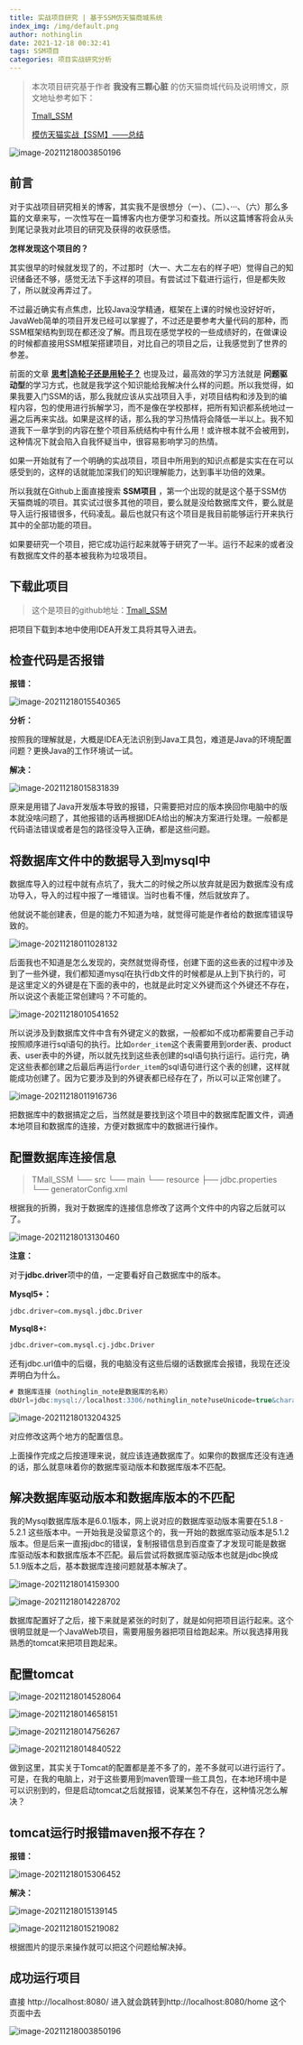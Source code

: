 ```yaml
---
title: 实战项目研究 | 基于SSM仿天猫商城系统
index_img: /img/default.png
author: nothinglin
date: 2021-12-18 00:32:41
tags: SSM项目
categories: 项目实战研究分析
---
```






> 本次项目研究基于作者 **我没有三颗心脏** 的仿天猫商城代码及说明博文，原文地址参考如下：
>
> [Tmall_SSM](https://github.com/wmyskxz/Tmall_SSM)
>
> [模仿天猫实战【SSM】——总结](https://www.jianshu.com/p/8fc8e0bd45e0)

![image-20211218003850196](https://NothingLin.coding.net/p/picture/d/picture/git/raw/master/2021/12/18/20211218020244.png)

## 前言

对于实战项目研究相关的博客，其实我不是很想分（一）、（二）、···、（六）那么多篇的文章来写，一次性写在一篇博客内也方便学习和查找。所以这篇博客将会从头到尾记录我对此项目的研究及获得的收获感悟。

**怎样发现这个项目的？**

其实很早的时候就发现了的，不过那时（大一、大二左右的样子吧）觉得自己的知识储备还不够，感觉无法下手这样的项目。有尝试过下载进行运行，但是都失败了，所以就没再弄过了。

不过最近确实有点焦虑，比较Java没学精通，框架在上课的时候也没好好听，JavaWeb简单的项目开发已经可以掌握了，不过还是要参考大量代码的那种，而SSM框架结构到现在都还没了解。而且现在感觉学校的一些成绩好的，在做课设的时候都直接用SSM框架搭建项目，对比自己的项目之后，让我感觉到了世界的参差。

前面的文章 **[思考|造轮子还是用轮子？](https://www.nothinglin.ml/2021/12/05/独立思考/思考-造轮子还是用轮子？/)** 也提及过，最高效的学习方法就是 **问题驱动型**的学习方式，也就是我学这个知识能给我解决什么样的问题。所以我觉得，如果我要入门SSM的话，那么我就应该从实战项目入手，对项目结构和涉及到的编程内容，包的使用进行拆解学习，而不是像在学校那样，把所有知识都系统地过一遍之后再来实战。如果是这样的话，那么我的学习热情将会降低一半以上。我不知道我下一章学到的内容在整个项目系统结构中有什么用！或许根本就不会被用到，这种情况下就会陷入自我怀疑当中，很容易影响学习的热情。

如果一开始就有了一个明确的实战项目，项目中所用到的知识点都是实实在在可以感受到的，这样的话就能加深我们的知识理解能力，达到事半功倍的效果。

所以我就在Github上面直接搜索 **SSM项目** ，第一个出现的就是这个基于SSM仿天猫商城的项目。其实试过很多其他的项目，要么就是没给数据库文件，要么就是导入运行报错很多，代码凌乱。最后也就只有这个项目是我目前能够运行开来执行其中的全部功能的项目。

如果要研究一个项目，把它成功运行起来就等于研究了一半。运行不起来的或者没有数据库文件的基本被我称为垃圾项目。

## 下载此项目

> 这个是项目的github地址：[Tmall_SSM](https://github.com/wmyskxz/Tmall_SSM)

把项目下载到本地中使用IDEA开发工具将其导入进去。



## 检查代码是否报错

**报错：**



![image-20211218015540365](https://NothingLin.coding.net/p/picture/d/picture/git/raw/master/2021/12/18/20211218020252.png)



**分析：**

按照我的理解就是，大概是IDEA无法识别到Java工具包，难道是Java的环境配置问题？更换Java的工作环境试一试。

**解决：**

![image-20211218015831839](https://NothingLin.coding.net/p/picture/d/picture/git/raw/master/2021/12/18/20211218020258.png)

原来是用错了Java开发版本导致的报错，只需要把对应的版本换回你电脑中的版本就没啥问题了，其他报错的话再根据IDEA给出的解决方案进行处理。一般都是代码语法错误或者是包的路径没导入正确，都是这些问题。



## 将数据库文件中的数据导入到mysql中

数据库导入的过程中就有点坑了，我大二的时候之所以放弃就是因为数据库没有成功导入，导入的过程中报了一堆错误。当时也看不懂，然后就放弃了。

他就说不能创建表，但是的能力不知道为啥，就觉得可能是作者给的数据库错误导致的。

![image-20211218011028132](https://NothingLin.coding.net/p/picture/d/picture/git/raw/master/2021/12/18/20211218020303.png)



后面我也不知道是怎么发现的，突然就觉得奇怪，创建下面的这些表的过程中涉及到了一些外键，我们都知道mysql在执行db文件的时候都是从上到下执行的，可是这里定义的外键是在下面的表中的，也就是此时定义外键而这个外键还不存在，所以说这个表能正常创建吗？不可能的。



![image-20211218010541652](https://NothingLin.coding.net/p/picture/d/picture/git/raw/master/2021/12/18/20211218020309.png)



所以说涉及到数据库文件中含有外键定义的数据，一般都如不成功都需要自己手动按照顺序进行sql语句的执行。比如`order_item`这个表需要用到order表、product表、user表中的外键，所以就先找到这些表创建的sql语句执行运行。运行完，确定这些表都创建之后最后再运行`order_item`的sql语句进行这个表的创建，这样就能成功创建了。因为它要涉及到的外键表都已经存在了，所以可以正常创建了。



![image-20211218011916736](https://NothingLin.coding.net/p/picture/d/picture/git/raw/master/2021/12/18/20211218020313.png)

把数据库中的数据搞定之后，当然就是要找到这个项目中的数据库配置文件，调通本地项目和数据库的连接，方便对数据库中的数据进行操作。



## 配置数据库连接信息

> TMall_SSM
> └── src
>     └── main
>         └── resource
>             ├── jdbc.properties
>             └── generatorConfig.xml

根据我的折腾，我对于数据库的连接信息修改了这两个文件中的内容之后就可以了。

![image-20211218013130460](https://NothingLin.coding.net/p/picture/d/picture/git/raw/master/2021/12/18/20211218020318.png)



**注意：**

对于**jdbc.driver**项中的值，一定要看好自己数据库中的版本。

**Mysql5+：**

```sql
jdbc.driver=com.mysql.jdbc.Driver
```

**Mysql8+:**

```sql
jdbc.driver=com.mysql.cj.jdbc.Driver
```

还有jdbc.url值中的后缀，我的电脑没有这些后缀的话数据库会报错，我现在还没弄明白为什么。

```sql
# 数据库连接（nothinglin_note是数据库的名称）
dbUrl=jdbc:mysql://localhost:3306/nothinglin_note?useUnicode=true&characterEncoding=utf8&serverTimezone=GMT&useSSL=false
```



![image-20211218013204325](https://NothingLin.coding.net/p/picture/d/picture/git/raw/master/2021/12/18/20211218020323.png)

对应修改这两个地方的配置信息。

上面操作完成之后按道理来说，就应该连通数据库了。如果你的数据库还没有连通的话，那么就意味着你的数据库驱动版本和数据库版本不匹配。



## 解决数据库驱动版本和数据库版本的不匹配

我的Mysql数据库版本是6.0.1版本，网上说对应的数据库驱动版本需要在5.1.8 - 5.2.1 这些版本中。一开始我是没留意这个的，我一开始的数据库驱动版本是5.1.2版本。但是后来一直报jdbc的错误，复制报错信息到百度查了才发现可能是数据库驱动版本和数据库版本不匹配。最后尝试将数据库驱动版本也就是jdbc换成5.1.9版本之后，基本数据库连接问题就基本解决了。

![image-20211218014159300](https://NothingLin.coding.net/p/picture/d/picture/git/raw/master/2021/12/18/20211218020328.png)



![image-20211218014228702](https://NothingLin.coding.net/p/picture/d/picture/git/raw/master/2021/12/18/20211218020331.png)



数据库配置好了之后，接下来就是紧张的时刻了，就是如何把项目运行起来。这个很明显就是一个JavaWeb项目，需要用服务器把项目给跑起来。所以我选择用我熟悉的tomcat来把项目跑起来。



## 配置tomcat

![image-20211218014528064](https://NothingLin.coding.net/p/picture/d/picture/git/raw/master/2021/12/18/20211218020336.png)



![image-20211218014658151](https://NothingLin.coding.net/p/picture/d/picture/git/raw/master/2021/12/18/20211218020340.png)



![image-20211218014756267](https://NothingLin.coding.net/p/picture/d/picture/git/raw/master/2021/12/18/20211218020344.png)



![image-20211218014840522](https://NothingLin.coding.net/p/picture/d/picture/git/raw/master/2021/12/18/20211218020351.png)

做到这里，其实关于Tomcat的配置都是差不多了的，差不多就可以进行运行了。可是，在我的电脑上，对于这些要用到maven管理一些工具包，在本地环境中是可以识别到的，但是启动tomcat之后就报错，说某某包不存在，这种情况怎么解决？



## tomcat运行时报错maven报不存在？

**报错：**



![image-20211218015306452](https://NothingLin.coding.net/p/picture/d/picture/git/raw/master/2021/12/18/20211218020356.png)



**解决：**



![image-20211218015139145](https://NothingLin.coding.net/p/picture/d/picture/git/raw/master/2021/12/18/20211218020400.png)



![image-20211218015219082](https://NothingLin.coding.net/p/picture/d/picture/git/raw/master/2021/12/18/20211218020408.png)

根据图片的提示来操作就可以把这个问题给解决掉。



## 成功运行项目

直接 http://localhost:8080/ 进入就会跳转到http://localhost:8080/home 这个页面中去

![image-20211218003850196](https://NothingLin.coding.net/p/picture/d/picture/git/raw/master/2021/12/18/20211218020413.png)